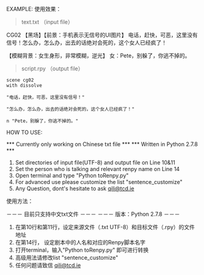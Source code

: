EXAMPLE:
使用效果：

> text.txt （input file）

CG02
【黑场】【前景：手机表示无信号的UI图片】
电话，赶快，可恶，这里没有信号！怎么办，怎么办，出去的话绝对会死的，这个女人已经疯了！

【模糊背景：女生身形，非常模糊，逆光】
女：Pete，别躲了，你逃不掉的。

> script.rpy （output file）

    scene cg02
    with dissolve

    "电话，赶快，可恶，这里没有信号！"

    "怎么办，怎么办，出去的话绝对会死的，这个女人已经疯了！"

    n "Pete，别躲了，你逃不掉的。"


HOW TO USE:

*** Currently only working on Chinese txt file ***
*** Written in Python 2.7.8 ***

1. Set directories of input file(UTF-8) and output file on Line 10&11
2. Set the person who is talking and relevant renpy name on Line 14
3. Open terminal and type "Python toRenpy.py"
4. For advanced use please customize the list "sentence_customize"
5. Any Question, dont's hesitate to ask qili@tcd.ie

使用方法：

－－－ 目前只支持中文txt文件 －－－
－－－ 版本：Python 2.7.8 －－－

1. 在第10行和第11行，设定来源文件（.txt UTF-8）和目标文件（.rpy）的文件地址
2. 在第14行， 设定剧本中的人名和对应的Renpy脚本名字
3. 打开terminal，输入"Python toRenpy.py" 即可进行转换
4. 高级用法请修改list "sentence_customize"
5. 任何问题请致信 qili@tcd.ie



